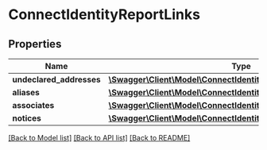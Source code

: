 # ConnectIdentityReportLinks

## Properties
Name | Type | Description | Notes
------------ | ------------- | ------------- | -------------
**undeclared_addresses** | [**\Swagger\Client\Model\ConnectIdentityReportUndeclaredAddress[]**](ConnectIdentityReportUndeclaredAddress.md) |  | [optional] 
**aliases** | [**\Swagger\Client\Model\ConnectIdentityReportAlias[]**](ConnectIdentityReportAlias.md) |  | [optional] 
**associates** | [**\Swagger\Client\Model\ConnectIdentityReportAssociate[]**](ConnectIdentityReportAssociate.md) |  | [optional] 
**notices** | [**\Swagger\Client\Model\ConnectIdentityReportNotice[]**](ConnectIdentityReportNotice.md) |  | [optional] 

[[Back to Model list]](../../README.md#documentation-for-models) [[Back to API list]](../../README.md#documentation-for-api-endpoints) [[Back to README]](../../README.md)

